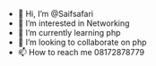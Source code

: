 - 👋 Hi, I’m @Saifsafari
- 👀 I’m interested in Networking
- 🌱 I’m currently learning php
- 💞️ I’m looking to collaborate on php
- 📫 How to reach me 08172878779

<!---
Saifsafari/Saifsafari is a ✨ special ✨ repository because its `README.md` (this file) appears on your GitHub profile.
You can click the Preview link to take a look at your changes.
--->

